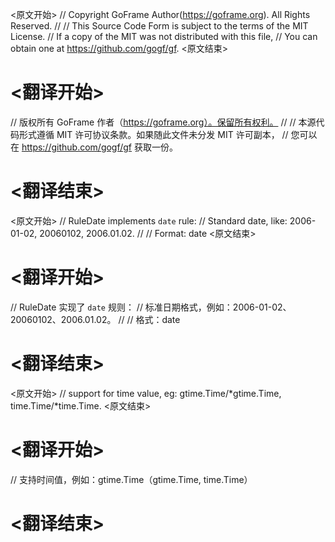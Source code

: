 
<原文开始>
// Copyright GoFrame Author(https://goframe.org). All Rights Reserved.
//
// This Source Code Form is subject to the terms of the MIT License.
// If a copy of the MIT was not distributed with this file,
// You can obtain one at https://github.com/gogf/gf.
<原文结束>

# <翻译开始>
// 版权所有 GoFrame 作者（https://goframe.org）。保留所有权利。
//
// 本源代码形式遵循 MIT 许可协议条款。如果随此文件未分发 MIT 许可副本，
// 您可以在 https://github.com/gogf/gf 获取一份。
# <翻译结束>


<原文开始>
// RuleDate implements `date` rule:
// Standard date, like: 2006-01-02, 20060102, 2006.01.02.
//
// Format: date
<原文结束>

# <翻译开始>
// RuleDate 实现了 `date` 规则：
// 标准日期格式，例如：2006-01-02、20060102、2006.01.02。
//
// 格式：date
# <翻译结束>


<原文开始>
// support for time value, eg: gtime.Time/*gtime.Time, time.Time/*time.Time.
<原文结束>

# <翻译开始>
// 支持时间值，例如：gtime.Time（gtime.Time, time.Time）
# <翻译结束>

